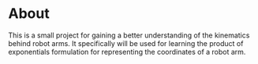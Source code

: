 # About
This is a small project for gaining a better understanding of the kinematics behind robot arms. It specifically will be used for learning the product of exponentials formulation for representing the coordinates of a robot arm.
